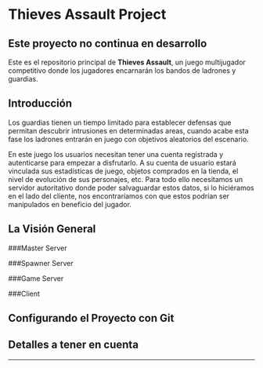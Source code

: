 ﻿Thieves Assault Project
===================
## Este proyecto no continua en desarrollo
Este es el repositorio principal de **Thieves Assault**, un juego multijugador competitivo donde los jugadores encarnarán los bandos de ladrones y guardias.

Introducción
----------
Los guardias tienen un tiempo limitado para establecer defensas que permitan descubrir intrusiones en determinadas areas, cuando acabe esta fase los ladrones entrarán en juego con objetivos aleatorios del escenario.
 
En este juego los usuarios necesitan tener una cuenta registrada y autenticarse para empezar a disfrutarlo. A su cuenta de usuario estará vinculada sus estadísticas de juego, objetos comprados en la tienda, el nivel de evolución de sus personajes, etc. Para todo ello necesitamos un servidor autoritativo donde poder salvaguardar estos datos, si lo hiciéramos en el lado del cliente, nos encontraríamos con que estos podrían ser manipulados en beneficio del jugador.


La Visión General
----------

###Master Server

###Spawner Server

###Game Server

###Client



Configurando el Proyecto con Git
-------------

Detalles a tener en cuenta
-------------

----------

